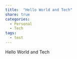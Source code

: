 ```yaml
---
title:  "Hello World and Tech"
share: true 
categories: 
  - Personal
  - Tech
tags:
  - test
---
```

Hello World and Tech
